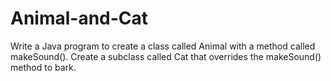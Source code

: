 # Animal-and-Cat

 Write a Java program to create a class called Animal with a method called
 makeSound(). Create a subclass called Cat that overrides the makeSound()
 method to bark.
